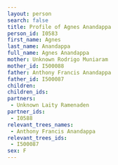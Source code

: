 ```yaml
---
layout: person
search: false
title: Profile of Agnes Anandappa
person_id: I0583
first_name: Agnes
last_name: Anandappa
full_name: Agnes Anandappa
mother: Unknown Rodrigo Muniaram
mother_id: I500088
father: Anthony Francis Anandappa
father_id: I500087
children:
children_ids:
partners:
 - Unknown Laity Ramenaden
partner_ids:
 - I0588
relevant_trees_names:
 - Anthony Francis Anandappa
relevant_trees_ids:
 - I500087
sex: F
---
```


